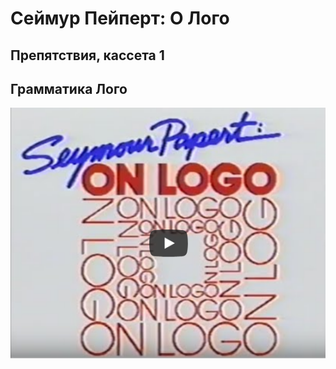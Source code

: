 # Сеймур Пейперт: О Лого
## Препятствия, кассета 1 
## Грамматика Лого

[![hardles1](./images/spol_video.png)](https://youtu.be/ou1Zcw6dnX4?autoplay=1)
